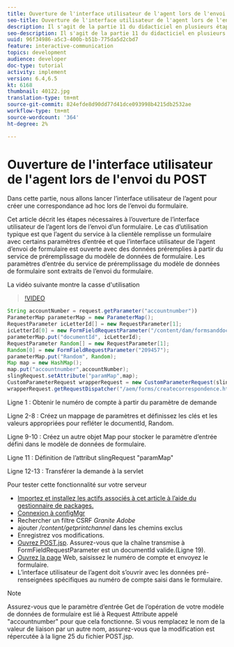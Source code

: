 ```yaml
---
title: Ouverture de l'interface utilisateur de l'agent lors de l'envoi du POST
seo-title: Ouverture de l'interface utilisateur de l'agent lors de l'envoi du POST
description: Il s'agit de la partie 11 du didacticiel en plusieurs étapes pour créer votre premier document de communications interactives pour le canal d'impression. Dans cette partie, nous allons lancer l’interface utilisateur de l’agent pour créer une correspondance ad hoc lors de l’envoi du formulaire.
seo-description: Il s'agit de la partie 11 du didacticiel en plusieurs étapes pour créer votre premier document de communications interactives pour le canal d'impression. Dans cette partie, nous allons lancer l’interface utilisateur de l’agent pour créer une correspondance ad hoc lors de l’envoi du formulaire.
uuid: 96f34986-a5c3-400b-b51b-775da5d2cbd7
feature: interactive-communication
topics: development
audience: developer
doc-type: tutorial
activity: implement
version: 6.4,6.5
kt: 6168
thumbnail: 40122.jpg
translation-type: tm+mt
source-git-commit: 824efde8d90dd77d41dce093998b4215db2532ae
workflow-type: tm+mt
source-wordcount: '364'
ht-degree: 2%

---
```



# Ouverture de l&#39;interface utilisateur de l&#39;agent lors de l&#39;envoi du POST

Dans cette partie, nous allons lancer l’interface utilisateur de l’agent pour créer une correspondance ad hoc lors de l’envoi du formulaire.

Cet article décrit les étapes nécessaires à l’ouverture de l’interface utilisateur de l’agent lors de l’envoi d’un formulaire. Le cas d’utilisation typique est que l’agent du service à la clientèle remplisse un formulaire avec certains paramètres d’entrée et que l’interface utilisateur de l’agent d’envoi de formulaire est ouverte avec des données préremplies à partir du service de préremplissage du modèle de données de formulaire. Les paramètres d’entrée du service de préremplissage du modèle de données de formulaire sont extraits de l’envoi du formulaire.

La vidéo suivante montre la casse d&#39;utilisation

>[!VIDEO](https://video.tv.adobe.com/v/40122/?quality=9&learn=on)

```java
String accountNumber = request.getParameter("accountnumber"))
ParameterMap parameterMap = new ParameterMap();
RequestParameter icLetterId[] = new RequestParameter[1];
icLetterId[0] = new FormFieldRequestParameter("/content/dam/formsanddocuments/retirementstatementprint");
parameterMap.put("documentId", icLetterId);
RequestParameter Random[] = new RequestParameter[1];
Random[0] = new FormFieldRequestParameter("209457");
parameterMap.put("Random", Random);
Map map = new HashMap();
map.put("accountnumber",accountNumber);
slingRequest.setAttribute("paramMap",map);
CustomParameterRequest wrapperRequest = new CustomParameterRequest(slingRequest,parameterMap,"GET");
wrapperRequest.getRequestDispatcher("/aem/forms/createcorrespondence.html").include(wrapperRequest, response);
```

Ligne 1 : Obtenir le numéro de compte à partir du paramètre de demande

Ligne 2-8 : Créez un mappage de paramètres et définissez les clés et les valeurs appropriées pour refléter le documentId, Random.

Ligne 9-10 : Créez un autre objet Map pour stocker le paramètre d’entrée défini dans le modèle de données de formulaire.

Ligne 11 : Définition de l’attribut slingRequest &quot;paramMap&quot;

Ligne 12-13 : Transférer la demande à la servlet

Pour tester cette fonctionnalité sur votre serveur

* [Importez et installez les actifs associés à cet article à l’aide du gestionnaire de packages.](assets/launch-agent-ui.zip)
* [Connexion à configMgr](http://localhost:4502/system/console/configMgr)
* Rechercher un filtre CSRF _Granite Adobe_
* ajouter _/content/getprintchannel_ dans les chemins exclus
* Enregistrez vos modifications.
* [Ouvrez POST.jsp](http://localhost:4502/apps/AEMForms/openprintchannel/POST.jsp). Assurez-vous que la chaîne transmise à FormFieldRequestParameter est un documentId valide.(Ligne 19).
* [Ouvrez la page](http://localhost:4502/content/OpenPrintChannel.html) Web, saisissez le numéro de compte et envoyez le formulaire.
* L’interface utilisateur de l’agent doit s’ouvrir avec les données pré-renseignées spécifiques au numéro de compte saisi dans le formulaire.

>[!NOTE]
>
>Assurez-vous que le paramètre d’entrée Get de l’opération de votre modèle de données de formulaire est lié à Request Attribute appelé &quot;accountnumber&quot; pour que cela fonctionne. Si vous remplacez le nom de la valeur de liaison par un autre nom, assurez-vous que la modification est répercutée à la ligne 25 du fichier POST.jsp.

